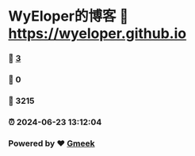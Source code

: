 # WyEloper的博客 :link: https://wyeloper.github.io 
### :page_facing_up: [3](https://wyeloper.github.io/tag.html) 
### :speech_balloon: 0 
### :hibiscus: 3215 
### :alarm_clock: 2024-06-23 13:12:04 
### Powered by :heart: [Gmeek](https://github.com/Meekdai/Gmeek)
